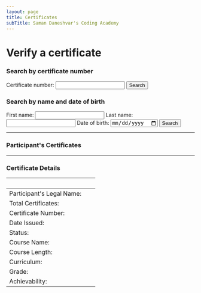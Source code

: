 ```yaml
---
layout: page
title: Certificates
subTitle: Saman Daneshvar's Coding Academy
---
```

# Verify a certificate

<h3>Search by certificate number</h3>
<label for="query_cert">Certificate number:</label>
<input id="query_cert" />
<button id="search_by_cert_button">Search</button>

<h3>Search by name and date of birth</h3>
<label for="query_first_name">First name:</label>
<input id="query_first_name" />
<label for="query_last_name">Last name:</label>
<input id="query_last_name" />
<label for="query_date_of_birth">Date of birth:</label>
<input id="query_date_of_birth" type="date" />
<button id="search_by_name_button">Search</button>

---
<h3>Participant's Certificates</h3>
<div id="list_of_certificates"></div>

---
<h3>Certificate Details</h3>

&nbsp;                                | &nbsp;
:-                                    | :-
Participant's Legal Name:&nbsp;&nbsp; | <span id="first_name" /> <span id="last_name" />
Total Certificates:                   | <span id="total_certificates" />
Certificate Number:                   | <span id="certificate_number" />
Date Issued:                          | <span id="date_of_issue" />
Status:                               | <span id="status" />
Course Name:                          | <span id="course_name" />
Course Length:                        | <span id="course_length" />
Curriculum:                           | <a href="" id="course_curriculum"></a>
Grade:                                | <a href="" id="certification_grade"></a>
Achievability:                        | <span id="achievability" />



<!-- Insert these scripts at the bottom of the HTML, but before you use any Firebase services -->
<!-- Firebase App (the core Firebase SDK) is always required and must be listed first -->
<script src="https://www.gstatic.com/firebasejs/8.1.2/firebase-app.js"></script>
<!-- If you enabled Analytics in your project, add the Firebase SDK for Analytics -->
<script src="https://www.gstatic.com/firebasejs/8.1.2/firebase-analytics.js"></script>
<!-- Add any other Firebase products that you want to use -->
<script src="https://www.gstatic.com/firebasejs/8.1.2/firebase-auth.js"></script>
<script src="https://www.gstatic.com/firebasejs/8.1.2/firebase-firestore.js"></script>

<!-- Firebase SDKs are loaded before this -->
<script src="{{ site.url }}/assets/js/verify-certificates.js"></script>














<!--
| Legal Name | Certificate Code |
| :- | :- |
| John Smith | 2012-0486 |
| Jane Black | 2012-7362 |

&nbsp; | &nbsp;
:- | :-
**Participant's Legal Name** | John Smith
**Certificate Number** | 2012-0486
**Date Issued** | December 5, 2020
**Status** | Valid
**Course Name** | Zero to Intermediate Python Programming
**Course Length** | 18 hours
**Curriculum** | [Z2I Python]()
**Grade** | [Certificate of Participation]()
**Achievability** | 12/12


## Did not find the certificate you were trying to verify?
[Request an official confirmation]() or [report a false claim]().

## Did not find your own certificate?
[Report an issue with the database]() (e.g., false or missing information).

Rest assured that at Saman Daneshvar's Coding Academy records don't go missing! If you have successfully completed a course, you are entitled to a certificate.
-->
